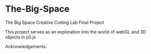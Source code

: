 # The-Big-Space

The Big Space
Creative Coding Lab Final Project

This project serves as an exploration into the world of webGL and 3D objects in p5.js


Acknowledgements:


